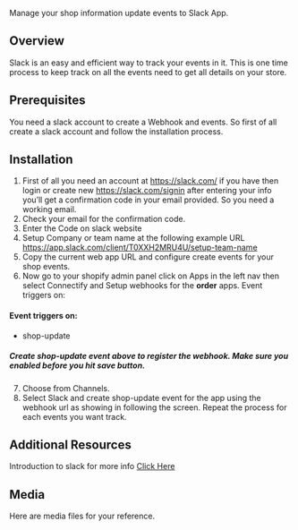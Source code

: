 Manage your shop information update events to Slack App.

## Overview
Slack is an easy and efficient way to track your events in it. This is one time process to keep track on all the events need to get all details on your store.

## Prerequisites

You need a slack account to create a Webhook and events. So first of all create a slack account and follow the installation process.

## Installation

1. First of all you need an account at https://slack.com/ if you have then login or create new 
https://slack.com/signin after entering your info you’ll get a confirmation code in your email provided. So you need a working email.
2. Check your email for the confirmation code. 
3. Enter the Code on slack website
4. Setup Company or team name at the following example URL https://app.slack.com/client/T0XXH2MRU4U/setup-team-name 
5. Copy the current web app URL and configure create events for your shop events.
6. Now go to your shopify admin panel click on Apps in the left nav then select Connectify and Setup webhooks for the  **order** apps. 
Event triggers on: 

#### Event triggers on: 
*   shop-update

 #####  Create shop-update event above to register the webhook. Make sure you enabled before you hit save button.

7. Choose from Channels.
8. Select Slack and create shop-update event for the app using the webhook url as showing in following the screen. Repeat the process for each events you want track.


## Additional Resources
Introduction to slack for more info [Click Here](https://api.slack.com/start/overview) 

## Media
Here are media files for your reference.